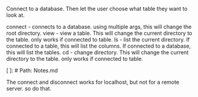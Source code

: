 Connect to a database. Then let the user choose what table they want to look at.


connect - connects to a database. using multiple args, this will change the root directory.
view - view a table. This will change the current directory to the table. only works if connected to table.
ls - list the current directory. If connected to a table, this will list the columns. If connected to a database, this will list the tables.
cd - change directory. This will change the current directory to the table. only works if connected to table.


[ ]: # Path: Notes.md




The connect and disconnect works for localhost, but not for a remote server. so do that.